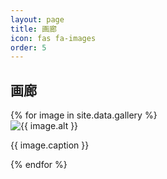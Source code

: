 ```yaml
---
layout: page
title: 画廊
icon: fas fa-images
order: 5
---
```

## 画廊

<div class="gallery">
  {% for image in site.data.gallery %}
    <div class="gallery-item">
      <img src="{{ image.url }}" alt="{{ image.alt }}">
      <p>{{ image.caption }}</p>
    </div>
  {% endfor %}
</div>
